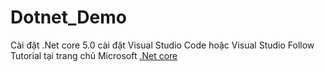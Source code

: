 # Dotnet_Demo
Cài đặt .Net core 5.0
cài đặt Visual Studio Code hoặc Visual Studio 
Follow Tutorial tại trang chủ Microsoft [.Net core](https://docs.microsoft.com/vi-vn/aspnet/core/tutorials/first-mvc-app/start-mvc?view=aspnetcore-3.0&tabs=visual-studio) 
